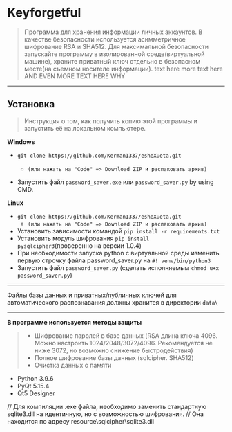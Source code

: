# Keyforgetful
> Программа для хранения информации личных аккаунтов. В качестве безопасности используется асимметричное шифрование RSA и SHA512.
> Для максимальной безопасности запускайте программу в изолированной среде(виртуальной машине), храните приватный ключ 
> отдельно в безопасном месте(на съемном носителе информации).
> text here
> more text here
> AND EVEN MORE TEXT HERE WHY
_____________________
## Установка
> Инструкция о том, как получить копию этой программы и запустить её на локальном компьютере. 

**Windows**

- `git clone https://github.com/Kerman1337/esheXueta.git`
  - `(или нажать на "Code" => Download ZIP и распаковать архив)`

- Запустить файл `password_saver.exe` или `password_saver.py` by using CMD.

**Linux**

- `git clone https://github.com/Kerman1337/esheXueta.git`
  - `(или нажать на "Code" => Download ZIP и распаковать архив)`
- Установить зависимости командой `pip install -r requirements.txt`
- Установить модуль шифрования `pip install pysqlcipher3`(проверенно на версии 1.0.4)
- При необходимости запуска python с виртуальной среды изменить первую строчку файла password_saver.py на `#! venv/bin/python3`
- Запустить файл `password_saver.py` (сделать исполняемым `chmod u+x password_saver.py`)
_____________________
Файлы базы данных и приватных/публичных ключей для автоматического распознавания должны хранится в директории `data\ `
_____________________
**В программе используется методы защиты**
> - Шифрование паролей в базе данных (RSA длина ключа 4096. Можно настроить 1024/2048/3072/4096. Рекомендуется не ниже 3072, но возможно снижение быстродействия)
> - Полное шифрование базы данных (sqlcipher. SHA512)
> - Очистка данных с памяти



- Python 3.9.6
- PyQt 5.15.4
- Qt5 Designer

// Для компиляции .exe файла, необходимо заменить стандартную sqlite3.dll на идентичную, но с возможностью шифрования. 
// Она находится по адресу resource\sqlcipher\sqlite3.dll
